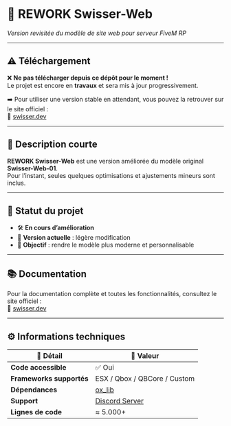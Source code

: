 # 🚀 REWORK Swisser-Web  
*Version revisitée du modèle de site web pour serveur FiveM RP*  

---------------------------------------------------------------------------------------------------------------------------------------------------------------------------------------------------------------------------------

## ⚠️ Téléchargement  

❌ **Ne pas télécharger depuis ce dépôt pour le moment !**  
Le projet est encore en **travaux** et sera mis à jour progressivement.  

➡️ Pour utiliser une version stable en attendant, vous pouvez la retrouver sur le site officiel :  
🔗 [swisser.dev](https://swisser.dev)  

---------------------------------------------------------------------------------------------------------------------------------------------------------------------------------------------------------------------------------

## 📖 Description courte  

**REWORK Swisser-Web** est une version améliorée du modèle original **Swisser-Web-01**.  
Pour l’instant, seules quelques optimisations et ajustements mineurs sont inclus.  

---

## 📌 Statut du projet  

- 🛠️ **En cours d’amélioration**  
- 🔄 **Version actuelle** : légère modification  
- 📅 **Objectif** : rendre le modèle plus moderne et personnalisable  

---

## 📚 Documentation  

Pour la documentation complète et toutes les fonctionnalités, consultez le site officiel :  
🔗 [swisser.dev](https://swisser.dev)  

---

## ⚙️ Informations techniques  

| 🔧 Détail                | 📌 Valeur |
|--------------------------|-----------|
| **Code accessible**      | ✅ Oui |
| **Frameworks supportés** | ESX / Qbox / QBCore / Custom |
| **Dépendances**          | [ox_lib](https://overextended.dev/) |
| **Support**              | [Discord Server](https://swisser.dev) |
| **Lignes de code**       | ≈ 5.000+ |


